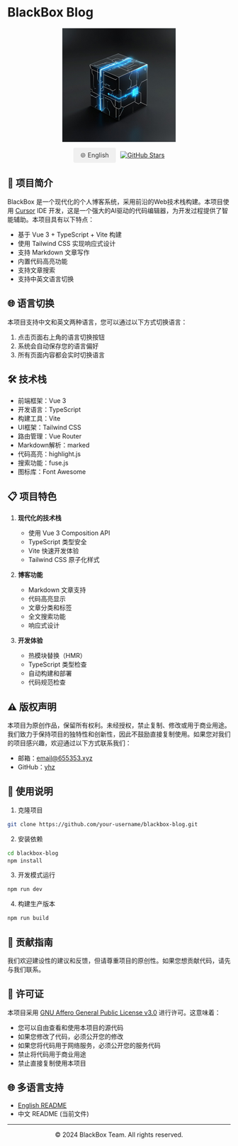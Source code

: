 # BlackBox Blog

<div align="center">
  <picture>
    <source media="(prefers-color-scheme: dark)" srcset="https://raw.githubusercontent.com/hamster-yhz/blackBox_v2.0.0/main/public/images/blackbox-black.png">
    <source media="(prefers-color-scheme: light)" srcset="https://raw.githubusercontent.com/hamster-yhz/blackBox_v2.0.0/main/public/images/blackbox-white.png">
    <img alt="BlackBox Logo" src="https://raw.githubusercontent.com/hamster-yhz/blackBox_v2.0.0/main/public/images/blackbox-black.png" width="256">
  </picture>
  
  <div style="margin: 10px 0; display: flex; justify-content: center; gap: 10px;">
    <a href="README.en.md" style="padding: 8px 16px; border-radius: 4px; text-decoration: none; background-color: #f0f0f0; color: #333; display: flex; align-items: center;">
      <span style="margin-right: 5px;">🌐</span> English
    </a>
    <a href="https://github.com/hamster-yhz/blackBox_v2.0.0" target="_blank" style="display: flex; align-items: center;">
      <img src="https://img.shields.io/github/stars/hamster-yhz/blackBox_v2.0.0?style=social" alt="GitHub Stars">
    </a>
  </div>
</div>

## 🚀 项目简介

BlackBox 是一个现代化的个人博客系统，采用前沿的Web技术栈构建。本项目使用 [Cursor](https://cursor.sh/) IDE 开发，这是一个强大的AI驱动的代码编辑器，为开发过程提供了智能辅助。本项目具有以下特点：

- 基于 Vue 3 + TypeScript + Vite 构建
- 使用 Tailwind CSS 实现响应式设计
- 支持 Markdown 文章写作
- 内置代码高亮功能
- 支持文章搜索
- 支持中英文语言切换

## 🌐 语言切换

本项目支持中文和英文两种语言，您可以通过以下方式切换语言：

1. 点击页面右上角的语言切换按钮
2. 系统会自动保存您的语言偏好
3. 所有页面内容都会实时切换语言

## 🛠️ 技术栈

- 前端框架：Vue 3
- 开发语言：TypeScript
- 构建工具：Vite
- UI框架：Tailwind CSS
- 路由管理：Vue Router
- Markdown解析：marked
- 代码高亮：highlight.js
- 搜索功能：fuse.js
- 图标库：Font Awesome

## 📋 项目特色

1. **现代化的技术栈**
   - 使用 Vue 3 Composition API
   - TypeScript 类型安全
   - Vite 快速开发体验
   - Tailwind CSS 原子化样式

2. **博客功能**
   - Markdown 文章支持
   - 代码高亮显示
   - 文章分类和标签
   - 全文搜索功能
   - 响应式设计

3. **开发体验**
   - 热模块替换（HMR）
   - TypeScript 类型检查
   - 自动构建和部署
   - 代码规范检查

## ⚠️ 版权声明

本项目为原创作品，保留所有权利。未经授权，禁止复制、修改或用于商业用途。我们致力于保持项目的独特性和创新性，因此不鼓励直接复制使用。如果您对我们的项目感兴趣，欢迎通过以下方式联系我们：

- 邮箱：email@655353.xyz
- GitHub：[yhz](https://github.com/hamster-yhz)

## 📝 使用说明

1. 克隆项目
```bash
git clone https://github.com/your-username/blackbox-blog.git
```

2. 安装依赖
```bash
cd blackbox-blog
npm install
```

3. 开发模式运行
```bash
npm run dev
```

4. 构建生产版本
```bash
npm run build
```

## 🤝 贡献指南

我们欢迎建设性的建议和反馈，但请尊重项目的原创性。如果您想贡献代码，请先与我们联系。

## 📄 许可证

本项目采用 [GNU Affero General Public License v3.0](LICENSE) 进行许可。这意味着：

- 您可以自由查看和使用本项目的源代码
- 如果您修改了代码，必须公开您的修改
- 如果您将代码用于网络服务，必须公开您的服务代码
- 禁止将代码用于商业用途
- 禁止直接复制使用本项目

## 🌐 多语言支持

- [English README](README.en.md)
- 中文 README (当前文件)

---

<div align="center">
  <p>© 2024 BlackBox Team. All rights reserved.</p>
</div> 